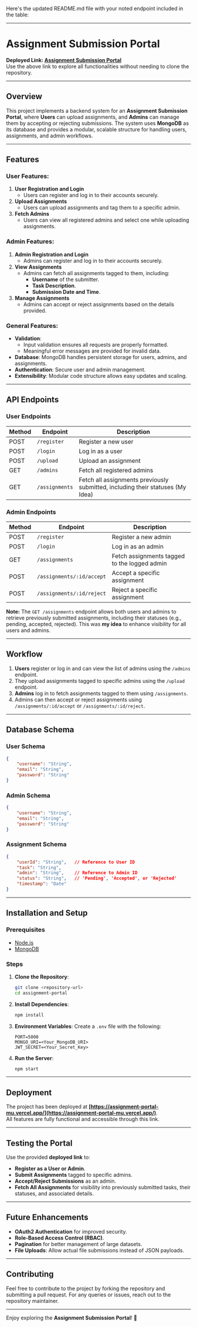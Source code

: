 Here's the updated README.md file with your noted endpoint included in the table:

---

# Assignment Submission Portal

**Deployed Link: [Assignment Submission Portal](https://assignment-portal-mu.vercel.app/)**  
Use the above link to explore all functionalities without needing to clone the repository.  

---

## Overview

This project implements a backend system for an **Assignment Submission Portal**, where **Users** can upload assignments, and **Admins** can manage them by accepting or rejecting submissions. The system uses **MongoDB** as its database and provides a modular, scalable structure for handling users, assignments, and admin workflows.

---

## Features

### User Features:
1. **User Registration and Login**
   - Users can register and log in to their accounts securely.
2. **Upload Assignments**
   - Users can upload assignments and tag them to a specific admin.
3. **Fetch Admins**
   - Users can view all registered admins and select one while uploading assignments.

### Admin Features:
1. **Admin Registration and Login**
   - Admins can register and log in to their accounts securely.
2. **View Assignments**
   - Admins can fetch all assignments tagged to them, including:
     - **Username** of the submitter.
     - **Task Description**.
     - **Submission Date and Time**.
3. **Manage Assignments**
   - Admins can accept or reject assignments based on the details provided.

### General Features:
- **Validation**: 
  - Input validation ensures all requests are properly formatted.
  - Meaningful error messages are provided for invalid data.
- **Database**: MongoDB handles persistent storage for users, admins, and assignments.
- **Authentication**: Secure user and admin management.
- **Extensibility**: Modular code structure allows easy updates and scaling.

---

## API Endpoints

### User Endpoints

| Method | Endpoint           | Description                                                                   |
|--------|--------------------|-------------------------------------------------------------------------------|
| POST   | `/register`        | Register a new user                                                          |
| POST   | `/login`           | Log in as a user                                                             |
| POST   | `/upload`          | Upload an assignment                                                         |
| GET    | `/admins`          | Fetch all registered admins                                                  |
| GET    | `/assignments`     | Fetch all assignments previously submitted, including their statuses (My Idea) |

### Admin Endpoints

| Method | Endpoint                      | Description                                   |
|--------|-------------------------------|-----------------------------------------------|
| POST   | `/register`                   | Register a new admin                         |
| POST   | `/login`                      | Log in as an admin                           |
| GET    | `/assignments`               | Fetch assignments tagged to the logged admin |
| POST   | `/assignments/:id/accept`     | Accept a specific assignment                 |
| POST   | `/assignments/:id/reject`     | Reject a specific assignment                 |

**Note:** The `GET /assignments` endpoint allows both users and admins to retrieve previously submitted assignments, including their statuses (e.g., pending, accepted, rejected). This was **my idea** to enhance visibility for all users and admins.

---

## Workflow

1. **Users** register or log in and can view the list of admins using the `/admins` endpoint.
2. They upload assignments tagged to specific admins using the `/upload` endpoint.
3. **Admins** log in to fetch assignments tagged to them using `/assignments`.
4. Admins can then accept or reject assignments using `/assignments/:id/accept` or `/assignments/:id/reject`.

---

## Database Schema

### User Schema

```json
{
    "username": "String",
    "email": "String",
    "password": "String"
}
```

### Admin Schema

```json
{
    "username": "String",
    "email": "String",
    "password": "String"
}
```

### Assignment Schema

```json
{
    "userId": "String",   // Reference to User ID
    "task": "String",
    "admin": "String",    // Reference to Admin ID
    "status": "String",   // 'Pending', 'Accepted', or 'Rejected'
    "timestamp": "Date"
}
```

---

## Installation and Setup

### Prerequisites
- [Node.js](https://nodejs.org/)
- [MongoDB](https://www.mongodb.com/)

### Steps

1. **Clone the Repository**:
   ```bash
   git clone <repository-url>
   cd assignment-portal
   ```

2. **Install Dependencies**:
   ```bash
   npm install
   ```

3. **Environment Variables**:
   Create a `.env` file with the following:
   ```plaintext
   PORT=5000
   MONGO_URI=<Your_MongoDB_URI>
   JWT_SECRET=<Your_Secret_Key>
   ```

4. **Run the Server**:
   ```bash
   npm start
   ```

---

## Deployment

The project has been deployed at **[https://assignment-portal-mu.vercel.app/](https://assignment-portal-mu.vercel.app/)**.  
All features are fully functional and accessible through this link.

---

## Testing the Portal

Use the provided **deployed link** to:
- **Register as a User or Admin**.
- **Submit Assignments** tagged to specific admins.
- **Accept/Reject Submissions** as an admin.
- **Fetch All Assignments** for visibility into previously submitted tasks, their statuses, and associated details.

---

## Future Enhancements
- **OAuth2 Authentication** for improved security.
- **Role-Based Access Control (RBAC)**.
- **Pagination** for better management of large datasets.
- **File Uploads**: Allow actual file submissions instead of JSON payloads.

---

## Contributing

Feel free to contribute to the project by forking the repository and submitting a pull request. For any queries or issues, reach out to the repository maintainer.

---

Enjoy exploring the **Assignment Submission Portal**! 🎉
